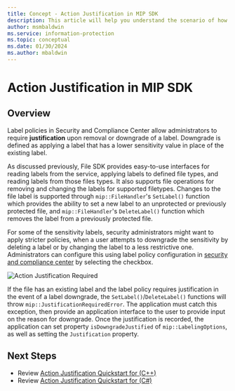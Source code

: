 ```yaml
---
title: Concept - Action Justification in MIP SDK
description: This article will help you understand the scenario of how to downgrade or remove a label needing justification.
author: msmbaldwin
ms.service: information-protection
ms.topic: conceptual
ms.date: 01/30/2024
ms.author: mbaldwin
---
```


# Action Justification in MIP SDK

## Overview

Label policies in Security and Compliance Center allow administrators to require **justification** upon removal or downgrade of a label. Downgrade is defined as applying a label that has a lower sensitivity value in place of the existing label.

As discussed previously, File SDK provides easy-to-use interfaces for reading labels from the service, applying labels to defined file types, and reading labels from those files types. It also supports file operations for removing and changing the labels for supported filetypes. Changes to the file label is supported through `mip::FileHandler`'s `SetLabel()` function which provides the ability to set a new label to an unprotected or previously protected file, and `mip::FileHandler`'s `DeleteLabel()` function which removes the label from a previously protected file.

For some of the sensitivity labels, security administrators might want to apply stricter policies, when a user attempts to downgrade the sensitivity by deleting a label or by changing the label to a less restrictive one. Administrators can configure this using label policy configuration in [security and compliance center](https://sip.compliance.microsoft.com/) by selecting the checkbox.

![Action Justification Required](./media/justify-action.png)

If the file has an existing label and the label policy requires justification in the event of a label downgrade, the `SetLabel()`/`DeleteLabel()` functions will throw `mip::JustificationRequiredError`. The application must catch this exception, then provide an application interface to the user to provide input on the reason for downgrade. Once the justification is recorded, the application can set property `isDowngradeJustified` of `mip::LabelingOptions`, as well as setting the `Justification` property.

## Next Steps

- Review [Action Justification Quickstart for (C++)](quick-file-justify-actions-cpp.md)
- Review [Action Justification Quickstart for (C#)](quick-file-justify-actions-csharp.md)